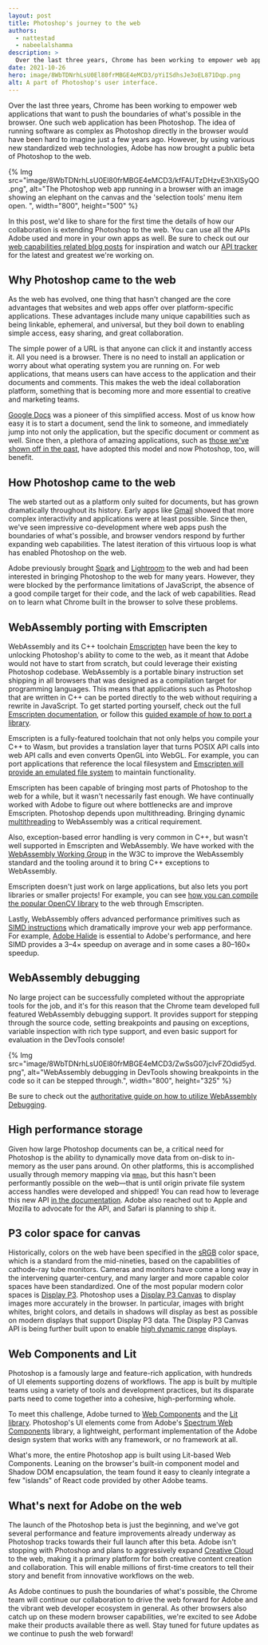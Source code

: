 ```yaml
---
layout: post
title: Photoshop's journey to the web
authors:
  - nattestad
  - nabeelalshamma
description: >
  Over the last three years, Chrome has been working to empower web applications that want to push the boundaries of what's possible in the browser. One such web application has been Photoshop. The idea of running software as complex as Photoshop directly in the browser would have been hard to imagine just a few years ago. However, by using various new standardized web technologies, Adobe has now brought a public beta of Photoshop to the web.
date: 2021-10-26
hero: image/8WbTDNrhLsU0El80frMBGE4eMCD3/pYiISdhsJe3oEL871Dqp.png
alt: A part of Photoshop's user interface.
---
```


Over the last three years, Chrome has been working to empower web applications that want to push the boundaries of what's possible in the browser. One such web application has been Photoshop. The idea of running software as complex as Photoshop directly in the browser would have been hard to imagine just a few years ago. However, by using various new standardized web technologies, Adobe has now brought a public beta of Photoshop to the web.

{% Img src="image/8WbTDNrhLsU0El80frMBGE4eMCD3/kfFAUTzDHzvE3hXISyQO.png", alt="The Photoshop web app running in a browser with an image showing an elephant on the canvas and the 'selection tools' menu item open. ", width="800", height="500" %}

In this post, we'd like to share for the first time the details of how our collaboration is extending Photoshop to the web. You can use all the APIs Adobe used and more in your own apps as well. Be sure to check out our [web capabilities related blog posts](https://web.dev/tags/capabilities/) for inspiration and watch our [API tracker](https://fugu-tracker.web.app/) for the latest and greatest we're working on.

## Why Photoshop came to the web

As the web has evolved, one thing that hasn't changed are the core advantages that websites and web apps offer over platform-specific applications. These advantages include many unique capabilities such as being linkable, ephemeral, and universal, but they boil down to enabling simple access, easy sharing, and great collaboration.

The simple power of a URL is that anyone can click it and instantly access it. All you need is a browser. There is no need to install an application or worry about what operating system you are running on. For web applications, that means users can have access to the application and their documents and comments. This makes the web the ideal collaboration platform, something that is becoming more and more essential to creative and marketing teams.

[Google Docs](https://docs.google.com/) was a pioneer of this simplified access. Most of us know how easy it is to start a document, send the link to someone, and immediately jump into not only the application, but the specific document or comment as well. Since then, a plethora of amazing applications, such as [those we've shown off in the past](https://www.youtube.com/watch?v=Nrm5G9A_dfs), have adopted this model and now Photoshop, too, will benefit.

## How Photoshop came to the web

The web started out as a platform only suited for documents, but has grown dramatically throughout its history. Early apps like [Gmail](https://www.google.com/gmail/) showed that more complex interactivity and applications were at least possible. Since then, we've seen impressive co-development where web apps push the boundaries of what's possible, and browser vendors respond by further expanding web capabilities. The latest iteration of this virtuous loop is what has enabled Photoshop on the web.

Adobe previously brought [Spark](https://spark.adobe.com/sp/) and [Lightroom](https://lightroom.adobe.com/) to the web and had been interested in bringing Photoshop to the web for many years. However, they were blocked by the performance limitations of JavaScript, the absence of a good compile target for their code, and the lack of web capabilities. Read on to learn what Chrome built in the browser to solve these problems.

## WebAssembly porting with Emscripten

WebAssembly and its C++ toolchain [Emscripten](https://emscripten.org/) have been the key to unlocking Photoshop's ability to come to the web, as it meant that Adobe would not have to start from scratch, but could leverage their existing Photoshop codebase. WebAssembly is a portable binary instruction set shipping in all browsers that was designed as a compilation target for programming languages. This means that applications such as Photoshop that are written in C++ can be ported directly to the web without requiring a rewrite in JavaScript. To get started porting yourself, check out the full [Emscripten documentation](https://emscripten.org/docs/index.html), or follow this [guided example of how to port a library](https://developers.google.com/web/updates/2018/03/emscripting-a-c-library).

Emscripten is a fully-featured toolchain that not only helps you compile your C++ to Wasm, but provides a translation layer that turns POSIX API calls into web API calls and even converts OpenGL into WebGL. For example, you can port applications that reference the local filesystem and [Emscripten will provide an emulated file system](https://emscripten.org/docs/porting/files/file_systems_overview.html#file-system-overview) to maintain functionality.

Emscripten has been capable of bringing most parts of Photoshop to the web for a while, but it wasn't necessarily fast enough. We have continually worked with Adobe to figure out where bottlenecks are and improve Emscripten. Photoshop depends upon multithreading. Bringing dynamic [multithreading](https://emscripten.org/docs/porting/pthreads.html) to WebAssembly was a critical requirement.

Also, exception-based error handling is very common in C++, but wasn't well supported in Emscripten and WebAssembly. We have worked with the [WebAssembly Working Group](https://www.w3.org/wasm/) in the W3C to improve the WebAssembly standard and the tooling around it to bring C++ exceptions to WebAssembly.

Emscripten doesn't just work on large applications, but also lets you port libraries or smaller projects! For example, you can see [how you can compile the popular OpenCV library](https://docs.opencv.org/3.4/d4/da1/tutorial_js_setup.html) to the web through Emscripten.

Lastly, WebAssembly offers advanced performance primitives such as [SIMD instructions](https://emscripten.org/docs/porting/simd.html) which dramatically improve your web app performance. For example, [Adobe Halide](https://halide-lang.org/) is essential to Adobe's performance, and here SIMD provides a 3–4× speedup on average and in some cases a 80–160× speedup.

## WebAssembly debugging

No large project can be successfully completed without the appropriate tools for the job, and it's for this reason that the Chrome team developed full featured WebAssembly debugging support. It provides support for stepping through the source code, setting breakpoints and pausing on exceptions, variable inspection with rich type support, and even basic support for evaluation in the DevTools console!

{% Img src="image/8WbTDNrhLsU0El80frMBGE4eMCD3/ZwSsG07jcIvFZOdid5yd.png", alt="WebAssembly debugging in DevTools showing breakpoints in the code so it can be stepped through.", width="800", height="325" %}

Be sure to check out the [authoritative guide on how to utilize WebAssembly Debugging](https://developer.chrome.com/blog/wasm-debugging-2020/).

## High performance storage

Given how large Photoshop documents can be, a critical need for Photoshop is the ability to dynamically move data from on-disk to in-memory as the user pans around. On other platforms, this is accomplished usually through memory mapping via [`mmap`](https://en.wikipedia.org/wiki/Mmap), but this hasn't been performantly possible on the web—that is until origin private file system access handles were developed and shipped! You can read how to leverage this new API [in the documentation](https://web.dev/file-system-access/#accessing-files-optimized-for-performance-from-the-origin-private-file-system). Adobe also reached out to Apple and Mozilla to advocate for the API, and Safari is planning to ship it.

## P3 color space for canvas

Historically, colors on the web have been specified in the [sRGB](https://en.wikipedia.org/wiki/SRGB) color space, which is a standard from the mid-nineties, based on the capabilities of cathode-ray tube monitors. Cameras and monitors have come a long way in the intervening quarter-century, and many larger and more capable color spaces have been standardized. One of the most popular modern color spaces is [Display P3](https://en.wikipedia.org/wiki/DCI-P3). Photoshop uses a [Display P3 Canvas](https://github.com/WICG/canvas-color-space/blob/main/CanvasColorSpaceProposal.md) to display images more accurately in the browser. In particular, images with bright whites, bright colors, and details in shadows will display as best as possible on modern displays that support Display P3 data.
The Display P3 Canvas API is being further built upon to enable [high dynamic range](https://github.com/w3c/ColorWeb-CG/blob/master/hdr_html_canvas_element.md) displays.

## Web Components and Lit

Photoshop is a famously large and feature-rich application, with hundreds of UI elements supporting dozens of workflows. The app is built by multiple teams using a variety of tools and development practices, but its disparate parts need to come together into a cohesive, high-performing whole.

To meet this challenge, Adobe turned to [Web Components](https://developer.mozilla.org/docs/Web/Web_Components) and the [Lit library](https://lit.dev). Photoshop's UI elements come from Adobe's [Spectrum Web Components](https://opensource.adobe.com/spectrum-web-components/) library, a lightweight, performant implementation of the Adobe design system that works with any framework, or no framework at all.

What's more, the entire Photoshop app is built using Lit-based Web Components. Leaning on the browser's built-in component model and Shadow DOM encapsulation, the team found it easy to cleanly integrate a few "islands" of React code provided by other Adobe teams.

## What's next for Adobe on the web

The launch of the Photoshop beta is just the beginning, and we've got several performance and feature improvements already underway as Photoshop tracks towards their full launch after this beta. Adobe isn't stopping with Photoshop and plans to aggressively expand [Creative Cloud](https://www.adobe.com/creativecloud.html) to the web, making it a primary platform for both creative content creation and collaboration. This will enable millions of first-time creators to tell their story and benefit from innovative workflows on the web.

As Adobe continues to push the boundaries of what's possible, the Chrome team will continue our collaboration to drive the web forward for Adobe and the vibrant web developer ecosystem in general. As other browsers also catch up on these modern browser capabilities, we're excited to see Adobe make their products available there as well. Stay tuned for future updates as we continue to push the web forward!
